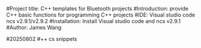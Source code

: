 #Project title: C++ templates for Bluetooth projects
#Introduction: provide C++ basic functions for programming C++ projects
#IDE: Visual studio code ncs v2.9.1/v2.9.2
#Installation: Install Visual studio code and ncs v2.9.1
#Author: James Wang 

#20250802
#++ cs snippets
